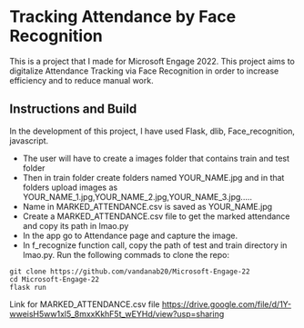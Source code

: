 # Tracking Attendance by Face Recognition

 This is a project that I made for Microsoft Engage 2022. This project aims to digitalize Attendance Tracking via Face Recognition in order to increase efficiency and to reduce manual work.

## Instructions and Build
In the development of this project, I have used Flask, dlib, Face_recognition, javascript. 
- The user will have to create a images folder that contains train and test folder
- Then in train folder create folders named YOUR_NAME.jpg and in that folders upload images as YOUR_NAME_1.jpg,YOUR_NAME_2.jpg,YOUR_NAME_3.jpg.....
- Name in MARKED_ATTENDANCE.csv is saved as YOUR_NAME.jpg
- Create a MARKED_ATTENDANCE.csv file to get the marked attendance and copy its path in lmao.py
- In the app go to Attendance page and capture the image.
- In f_recognize function call, copy the path of test and train directory in lmao.py.
Run the following commads to clone the repo: 
```shell
git clone https://github.com/vandanab20/Microsoft-Engage-22
cd Microsoft-Engage-22
flask run
```
Link for MARKED_ATTENDANCE.csv file
<a href= "https://drive.google.com/file/d/1Y-wweisH5ww1xl5_8mxxKkhF5t_wEYHd/view?usp=sharing">https://drive.google.com/file/d/1Y-wweisH5ww1xl5_8mxxKkhF5t_wEYHd/view?usp=sharing</a> 
